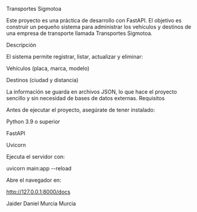  Transportes Sigmotoa

Este proyecto es una práctica de desarrollo con FastAPI.
El objetivo es construir un pequeño sistema para administrar los vehículos y destinos de una empresa de transporte llamada Transportes Sigmotoa.

 Descripción

El sistema permite registrar, listar, actualizar y eliminar:

Vehículos (placa, marca, modelo)

Destinos (ciudad y distancia)

La información se guarda en archivos JSON, lo que hace el proyecto sencillo y sin necesidad de bases de datos externas.
 Requisitos

Antes de ejecutar el proyecto, asegúrate de tener instalado:

Python 3.9 o superior

FastAPI

Uvicorn



Ejecuta el servidor con:

uvicorn main:app --reload


Abre el navegador en:

 http://127.0.0.1:8000/docs

Jaider Daniel Murcia Murcia
